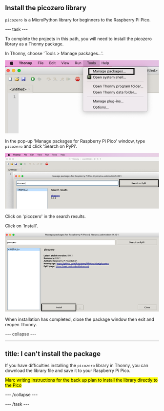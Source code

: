 ## Install the picozero library

`picozero` is a MicroPython library for beginners to the Raspberry Pi Pico. 

--- task ---

To complete the projects in this path, you will need to install the picozero library as a Thonny package.

In Thonny, choose 'Tools > Manage packages...'.

![The Thonny Tools menu with Manage packages highlighted.](images/thonny-manage-packages.png)

In the pop-up 'Manage packages for Raspberry Pi Pico' window, type `picozero` and click 'Search on PyPi'.

![Thonny plugins search results showing picozero.](images/thonny-packages-picozero.png)

Click on 'picozero' in the search results. 

Click on 'Install'.

![The picozero information with 'Install' button highlighted.](images/thonny-install-package.png)

When installation has completed, close the package window then exit and reopen Thonny.

--- collapse ---

---
title: I can't install the package
---

If you have difficulties installing the `picozero` library in Thonny, you can download the library file and save it to your Raspberry Pi Pico. 

<mark>Marc writing instructions for the back up plan to install the library directly to the Pico</mark>


--- /collapse ---

--- /task ---


